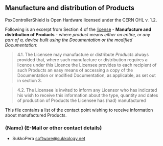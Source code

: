 ## Manufacture and distribution of Products

PsxControllerShield is Open Hardware licensed under the CERN OHL v. 1.2.

Following is an excerpt from Section 4 of the [license](LICENSE.pdf) - **Manufacture and distribution of Products** - where *product* means *either an entire, or any part of a, device built using the Documentation or the modified Documentation*:

> 4.1. The Licensee may manufacture or distribute *Products* always provided that, where such manufacture or distribution requires a licence under this Licence the Licensee provides to each recipient of such Products an easy means of accessing a copy of the Documentation or modified Documentation, as applicable, as set out in section 3.

> 4.2. The Licensee is invited to inform any Licensor who has indicated his wish to receive this information about the type, quantity and dates of production of Products the Licensee has (had) manufactured

This file contains a list of the contact point wishing to receive information about manufactured Products.

### (Name) (E-Mail or other contact details)
- SukkoPera <software@sukkology.net>
